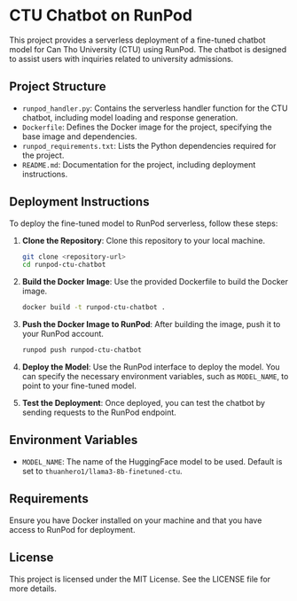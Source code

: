 # CTU Chatbot on RunPod

This project provides a serverless deployment of a fine-tuned chatbot model for Can Tho University (CTU) using RunPod. The chatbot is designed to assist users with inquiries related to university admissions.

## Project Structure

- `runpod_handler.py`: Contains the serverless handler function for the CTU chatbot, including model loading and response generation.
- `Dockerfile`: Defines the Docker image for the project, specifying the base image and dependencies.
- `runpod_requirements.txt`: Lists the Python dependencies required for the project.
- `README.md`: Documentation for the project, including deployment instructions.

## Deployment Instructions

To deploy the fine-tuned model to RunPod serverless, follow these steps:

1. **Clone the Repository**: Clone this repository to your local machine.

   ```bash
   git clone <repository-url>
   cd runpod-ctu-chatbot
   ```

2. **Build the Docker Image**: Use the provided Dockerfile to build the Docker image.

   ```bash
   docker build -t runpod-ctu-chatbot .
   ```

3. **Push the Docker Image to RunPod**: After building the image, push it to your RunPod account.

   ```bash
   runpod push runpod-ctu-chatbot
   ```

4. **Deploy the Model**: Use the RunPod interface to deploy the model. You can specify the necessary environment variables, such as `MODEL_NAME`, to point to your fine-tuned model.

5. **Test the Deployment**: Once deployed, you can test the chatbot by sending requests to the RunPod endpoint.

## Environment Variables

- `MODEL_NAME`: The name of the HuggingFace model to be used. Default is set to `thuanhero1/llama3-8b-finetuned-ctu`.

## Requirements

Ensure you have Docker installed on your machine and that you have access to RunPod for deployment.

## License

This project is licensed under the MIT License. See the LICENSE file for more details.